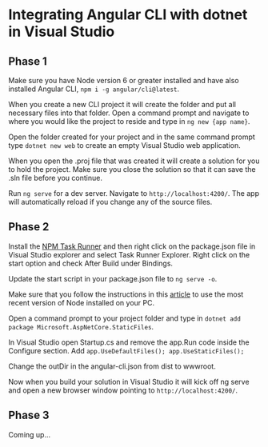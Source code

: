 ﻿# Integrating Angular CLI with dotnet in Visual Studio

## Phase 1

Make sure you have Node version 6 or greater installed and have also installed Angular CLI, `npm i -g angular/cli@latest`.

When you create a new CLI project it will create the folder and put all necessary files into that folder. Open a command prompt and navigate to where you would like the project to reside and type in `ng new {app name}`.

Open the folder created for your project and in the same command prompt type `dotnet new web` to create an empty Visual Studio web application.

When you open the .proj file that was created it will create a solution for you to hold the project. Make sure you close the solution so that it can save the .sln file before you continue.

Run `ng serve` for a dev server. Navigate to `http://localhost:4200/`. The app will automatically reload if you change any of the source files.

## Phase 2

Install the [NPM Task Runner](https://marketplace.visualstudio.com/items?itemName=MadsKristensen.NPMTaskRunner) and then right click on the package.json file in Visual Studio explorer and select Task Runner Explorer. Right click on the start option and check After Build under Bindings.

Update the start script in your package.json file to `ng serve -o`.

Make sure that you follow the instructions in this [article](https://blogs.msdn.microsoft.com/webdev/2015/03/19/customize-external-web-tools-in-visual-studio-2015/) to use the most recent version of Node installed on your PC.

Open a command prompt to your project folder and type in `dotnet add package Microsoft.AspNetCore.StaticFiles`.

In Visual Studio open Startup.cs and remove the app.Run code inside the Configure section. Add `app.UseDefaultFiles(); app.UseStaticFiles();`

Change the outDir in the angular-cli.json from dist to wwwroot.

Now when you build your solution in Visual Studio it will kick off ng serve and open a new browser window pointing to `http://localhost:4200/`.

## Phase 3

Coming up...